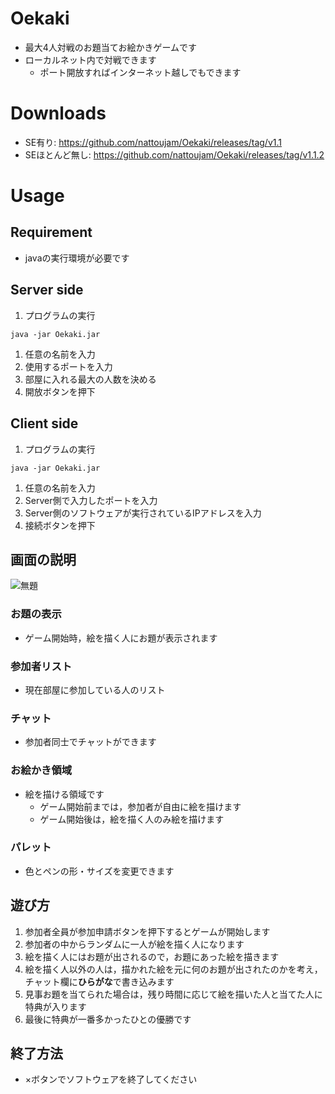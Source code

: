 # Oekaki
- 最大4人対戦のお題当てお絵かきゲームです
- ローカルネット内で対戦できます
  - ポート開放すればインターネット越しでもできます

# Downloads
- SE有り: https://github.com/nattoujam/Oekaki/releases/tag/v1.1
- SEほとんど無し: https://github.com/nattoujam/Oekaki/releases/tag/v1.1.2

# Usage
## Requirement
- javaの実行環境が必要です

## Server side
1. プログラムの実行
```
java -jar Oekaki.jar
```

1. 任意の名前を入力
2. 使用するポートを入力
3. 部屋に入れる最大の人数を決める
5. 開放ボタンを押下

## Client side
1. プログラムの実行
```
java -jar Oekaki.jar
```

1. 任意の名前を入力
2. Server側で入力したポートを入力
3. Server側のソフトウェアが実行されているIPアドレスを入力
5. 接続ボタンを押下

## 画面の説明
![無題](https://user-images.githubusercontent.com/28142852/171039568-60a8e341-4ad3-4668-8786-cbda79fc7648.png)

### お題の表示
- ゲーム開始時，絵を描く人にお題が表示されます

### 参加者リスト
- 現在部屋に参加している人のリスト

### チャット
- 参加者同士でチャットができます

### お絵かき領域
- 絵を描ける領域です
  - ゲーム開始前までは，参加者が自由に絵を描けます
  - ゲーム開始後は，絵を描く人のみ絵を描けます

### パレット
- 色とペンの形・サイズを変更できます

## 遊び方
1. 参加者全員が参加申請ボタンを押下するとゲームが開始します
2. 参加者の中からランダムに一人が絵を描く人になります
3. 絵を描く人にはお題が出されるので，お題にあった絵を描きます
4. 絵を描く人以外の人は，描かれた絵を元に何のお題が出されたのかを考え，チャット欄に**ひらがな**で書き込みます
5. 見事お題を当てられた場合は，残り時間に応じて絵を描いた人と当てた人に特典が入ります
6. 最後に特典が一番多かったひとの優勝です

## 終了方法
- ×ボタンでソフトウェアを終了してください
